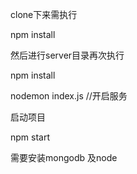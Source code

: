 clone下来需执行

  npm install

然后进行server目录再次执行 

  npm install

  nodemon index.js  //开启服务

启动项目

  npm start

需要安装mongodb 及node